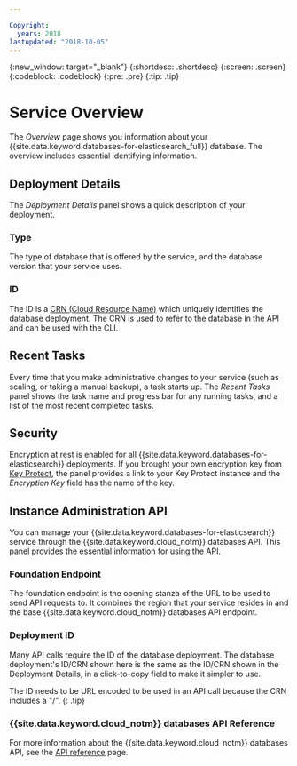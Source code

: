 ```yaml
---

Copyright:
  years: 2018
lastupdated: "2018-10-05"
---
```


{:new_window: target="_blank"}
{:shortdesc: .shortdesc}
{:screen: .screen}
{:codeblock: .codeblock}
{:pre: .pre}
{:tip: .tip}

# Service Overview

The _Overview_ page shows you information about your {{site.data.keyword.databases-for-elasticsearch_full}} database. The overview includes essential identifying information.

## Deployment Details

The _Deployment Details_ panel shows a quick description of your deployment.

### Type

The type of database that is offered by the service, and the database version that your service uses.

### ID

The ID is a [CRN (Cloud Resource Name)](https://{DomainName}/docs/overview/crn.html) which uniquely identifies the database deployment. The CRN is used to refer to the database in the API and can be used with the CLI.

## Recent Tasks

Every time that you make administrative changes to your service (such as scaling, or taking a manual backup), a task starts up. The _Recent Tasks_ panel shows the task name and progress bar for any running tasks, and a list of the most recent completed tasks.

## Security

Encryption at rest is enabled for all {{site.data.keyword.databases-for-elasticsearch}} deployments. If you brought your own encryption key from [Key Protect](./reference-key-protect.html), the panel provides a link to your Key Protect instance and the _Encryption Key_ field has the name of the key.

## Instance Administration API

You can manage your {{site.data.keyword.databases-for-elasticsearch}} service through the {{site.data.keyword.cloud_notm}} databases API. This panel provides the essential information for using the API.

### Foundation Endpoint

The foundation endpoint is the opening stanza of the URL to be used to send API requests to. It combines the region that your service resides in and the base {{site.data.keyword.cloud_notm}} databases API endpoint. 

### Deployment ID

Many API calls require the ID of the database deployment. The database deployment's ID/CRN shown here is the same as the ID/CRN shown in the Deployment Details, in a click-to-copy field to make it simpler to use. 

The ID needs to be URL encoded to be used in an API call because the CRN includes a "/".
{: .tip}

### {{site.data.keyword.cloud_notm}} databases API Reference

For more information about the {{site.data.keyword.cloud_notm}} databases API, see the [API reference](https://{DomainName}/apidocs/cloud-databases-api) page.